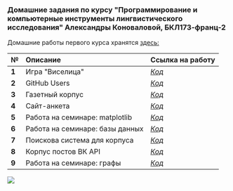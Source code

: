 ### Домашние задания по курсу "Программирование и компьютерные инструменты лингвистического исследования" Александры Коноваловой, БКЛ173-франц-2

Домашние работы первого курса хранятся [здесь:](https://github.com/AlexandraKonovalova/test_rep)

**№**|**Описание**|**Ссылка на работу**
:---|:---|:---
**1**|Игра "Виселица"|[_Код_](https://github.com/AlexandraKonovalova/programs/tree/master/HW1)
**2**|GitHub Users|[_Код_](https://github.com/AlexandraKonovalova/programs/tree/master/HW2)
**3**|Газетный корпус|[_Код_](https://github.com/AlexandraKonovalova/programs/tree/master/HW3)
**4**|Сайт-анкета|[_Код_](https://github.com/AlexandraKonovalova/programs/tree/master/HW4)
**5**|Работа на семинаре: matplotlib|[_Код_](https://github.com/AlexandraKonovalova/programs/tree/master/CW_matplot)
**6**|Работа на семинаре: базы данных|[_Код_](https://github.com/AlexandraKonovalova/programs/tree/master/CW_db)
**7**|Поискова система для корпуса|[_Код_](https://github.com/AlexandraKonovalova/programs/tree/master/HW5)
**8**|Корпус постов ВК API|[_Код_](https://github.com/AlexandraKonovalova/programs/tree/master/HW6)
**9**|Работа на семинаре: графы|[_Код_](https://github.com/AlexandraKonovalova/programs/tree/master/CW_graph)

![](https://memegenerator.net/img/instances/49452388/brace-yourself-the-deadlines-are-coming.jpg)
